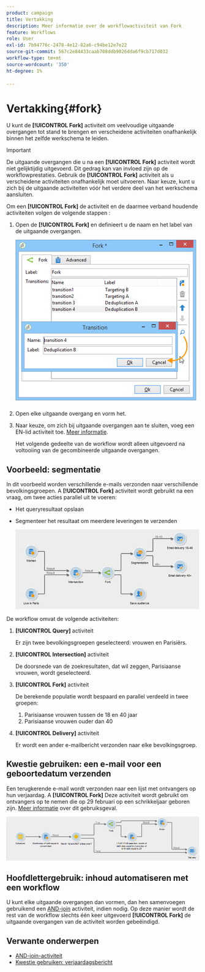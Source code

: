 ```yaml
---
product: campaign
title: Vertakking
description: Meer informatie over de workflowactiviteit van Fork
feature: Workflows
role: User
exl-id: 7b94776c-2478-4e12-82a6-c94be12e7e22
source-git-commit: 567c2e84433caab708ddb9026dda6f9cb717d032
workflow-type: tm+mt
source-wordcount: '350'
ht-degree: 1%

---
```


# Vertakking{#fork}



U kunt de **[!UICONTROL Fork]** activiteit om veelvoudige uitgaande overgangen tot stand te brengen en verscheidene activiteiten onafhankelijk binnen het zelfde werkschema te leiden.

>[!IMPORTANT]
>
>De uitgaande overgangen die u na een **[!UICONTROL Fork]** activiteit wordt niet gelijktijdig uitgevoerd. Dit gedrag kan van invloed zijn op de workflowprestaties. Gebruik de **[!UICONTROL Fork]** activiteit als u verscheidene activiteiten onafhankelijk moet uitvoeren. Naar keuze, kunt u zich bij de uitgaande activiteiten vóór het verdere deel van het werkschema aansluiten.

Om een **[!UICONTROL Fork]** de activiteit en de daarmee verband houdende activiteiten volgen de volgende stappen :

1. Open de **[!UICONTROL Fork]** en definieert u de naam en het label van de uitgaande overgangen.

   ![](assets/s_user_segmentation_fork.png)

1. Open elke uitgaande overgang en vorm het.
1. Naar keuze, om zich bij uitgaande overgangen aan te sluiten, voeg een EN-lid activiteit toe. [Meer informatie](and-join.md).

   Het volgende gedeelte van de workflow wordt alleen uitgevoerd na voltooiing van de gecombineerde uitgaande overgangen.

## Voorbeeld: segmentatie

In dit voorbeeld worden verschillende e-mails verzonden naar verschillende bevolkingsgroepen. A **[!UICONTROL Fork]** activiteit wordt gebruikt na een vraag, om twee acties parallel uit te voeren:

* Het queryresultaat opslaan
* Segmenteer het resultaat om meerdere leveringen te verzenden

  ![De vorkactiviteit volgt de doorsnede van twee vragen en voorafgaat een activiteit van de lijstupdate en een gespleten activiteit.](assets/wkf_fork_example.png)

De workflow omvat de volgende activiteiten:

1. **[!UICONTROL Query]** activiteit

   Er zijn twee bevolkingsgroepen geselecteerd: vrouwen en Parisiërs.

1. **[!UICONTROL Intersection]** activiteit

   De doorsnede van de zoekresultaten, dat wil zeggen, Parisiaanse vrouwen, wordt geselecteerd.

1. **[!UICONTROL Fork]** activiteit

   De berekende populatie wordt bespaard en parallel verdeeld in twee groepen:

   1. Parisiaanse vrouwen tussen de 18 en 40 jaar
   1. Parisiaanse vrouwen ouder dan 40

1. **[!UICONTROL Delivery]** activiteit

   Er wordt een ander e-mailbericht verzonden naar elke bevolkingsgroep.

## Kwestie gebruiken: een e-mail voor een geboortedatum verzenden

Een terugkerende e-mail wordt verzonden naar een lijst met ontvangers op hun verjaardag. A **[!UICONTROL Fork]** Deze activiteit wordt gebruikt om ontvangers op te nemen die op 29 februari op een schrikkeljaar geboren zijn. [Meer informatie](send-a-birthday-email.md) over dit gebruiksgeval.

![De vorkactiviteit volgt een testactiviteit en voorafgaat twee vraagactiviteiten.](assets/birthday-workflow_usecase_1.png)

## Hoofdlettergebruik: inhoud automatiseren met een workflow


U kunt elke uitgaande overgangen dan vormen, dan hen samenvoegen gebruikend een [AND-join](and-join.md) activiteit, indien nodig. Op deze manier wordt de rest van de workflow slechts één keer uitgevoerd **[!UICONTROL Fork]** de uitgaande overgangen van de activiteit worden gebeëindigd.

## Verwante onderwerpen

* [AND-join-activiteit](and-join.md)
* [Kwestie gebruiken: verjaardagsbericht](send-a-birthday-email.md)
